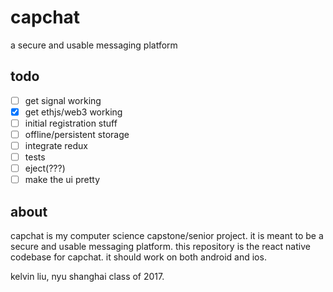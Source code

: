 # capchat
a secure and usable messaging platform

## todo
- [ ] get signal working
- [x] get ethjs/web3 working
- [ ] initial registration stuff
- [ ] offline/persistent storage
- [ ] integrate redux
- [ ] tests
- [ ] eject(???)
- [ ] make the ui pretty

## about
capchat is my computer science capstone/senior project.
it is meant to be a secure and usable messaging platform.
this repository is the react native codebase for capchat.
it should work on both android and ios.

kelvin liu, nyu shanghai class of 2017.
